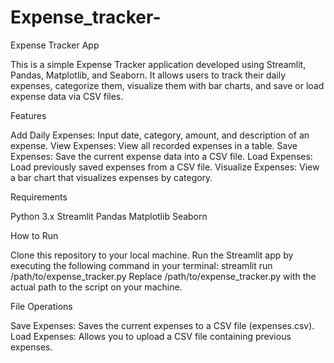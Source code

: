 # Expense_tracker-
Expense Tracker App

This is a simple Expense Tracker application developed using Streamlit, Pandas, Matplotlib, and Seaborn. It allows users to track their daily expenses, categorize them, visualize them with bar charts, and save or load expense data via CSV files.

Features

Add Daily Expenses: Input date, category, amount, and description of an expense.
View Expenses: View all recorded expenses in a table.
Save Expenses: Save the current expense data into a CSV file.
Load Expenses: Load previously saved expenses from a CSV file.
Visualize Expenses: View a bar chart that visualizes expenses by category.

Requirements

Python 3.x
Streamlit
Pandas
Matplotlib
Seaborn

How to Run

Clone this repository to your local machine.
Run the Streamlit app by executing the following command in your terminal:
streamlit run /path/to/expense_tracker.py
Replace /path/to/expense_tracker.py with the actual path to the script on your machine.

File Operations

Save Expenses: Saves the current expenses to a CSV file (expenses.csv).
Load Expenses: Allows you to upload a CSV file containing previous expenses.

